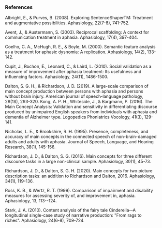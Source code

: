 
### References

Albright, E., & Purves, B. (2008). Exploring SentenceShaperTM: Treatment and augmentative possibilities. Aphasiology, 22(7-8), 741-752.

Avent, J., & Austermann, S. (2003). Reciprocal scaffolding: A context for communication treatment in aphasia. Aphasiology, 17(4), 397-404.

Coelho, C. A., McHugh, R. E., & Boyle, M. (2000). Semantic feature analysis as a treatment for aphasic dysnomia: A replication. Aphasiology, 14(2), 133-142.

Cupit, J., Rochon, E., Leonard, C., & Laird, L. (2010). Social validation as a measure of improvement after aphasia treatment: Its usefulness and influencing factors. Aphasiology, 24(11), 1486-1500.

Dalton, S. G. H., & Richardson, J. D. (2019). A large-scale comparison of main concept production between persons with aphasia and persons without brain injury. American journal of speech-language pathology, 28(1S), 293-320. Kong, A. P. H., Whiteside, J., & Bargmann, P. (2016). The Main Concept Analysis: Validation and sensitivity in differentiating discourse produced by unimpaired English speakers from individuals with aphasia and dementia of Alzheimer type. Logopedics Phoniatrics Vocology, 41(3), 129-141.

Nicholas, L. E., & Brookshire, R. H. (1995). Presence, completeness, and accuracy of main concepts in the connected speech of non-brain-damaged adults and adults with aphasia. Journal of Speech, Language, and Hearing Research, 38(1), 145-156.

Richardson, J. D., & Dalton, S. G. (2016). Main concepts for three different discourse tasks in a large non-clinical sample. Aphasiology, 30(1), 45-73.

Richardson, J. D., & Dalton, S. G. H. (2020). Main concepts for two picture description tasks: an addition to Richardson and Dalton, 2016. Aphasiology, 34(1), 119-136.

Ross, K. B., & Wertz, R. T. (1999). Comparison of impairment and disability measures for assessing severity of, and improvement in, aphasia. Aphasiology, 13, 113--124.

Stark, J. A. (2010). Content analysis of the fairy tale Cinderella--A longitudinal single-case study of narrative production: "From rags to riches". Aphasiology, 24(6-8), 709-724.
